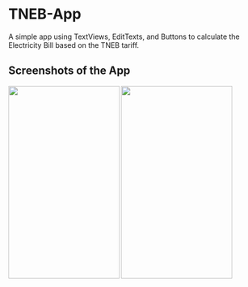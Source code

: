 # TNEB-App
A simple app using TextViews, EditTexts, and Buttons to calculate the Electricity Bill based on the TNEB tariff.


## Screenshots of the App
<img align="left" src="https://user-images.githubusercontent.com/76843281/105074790-da682600-5aae-11eb-9787-5b1a6b97b960.jpg" height="380" width="220"> 
<img align="left" src="https://user-images.githubusercontent.com/76843281/105074797-dc31e980-5aae-11eb-9455-1bbb98b263c1.jpg" height="380" width="220"> 
